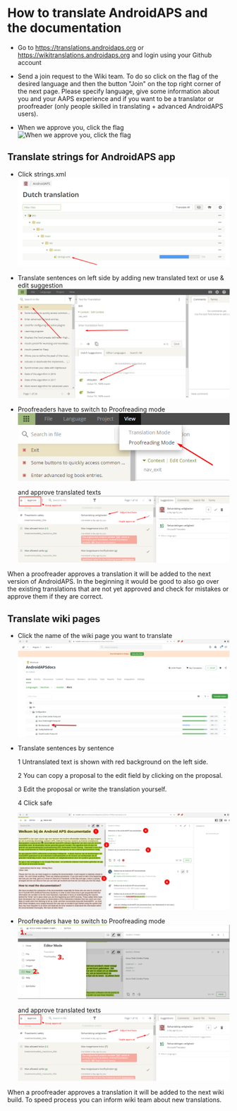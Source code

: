 # How to translate AndroidAPS and the documentation

* Go to <https://translations.androidaps.org> or <https://wikitranslations.androidaps.org> and login using your Github account

* Send a join request to the Wiki team. To do so click on the flag of the desired language and then the button "Join" on the top right corner of the next page. Please specify language, give some information about you and your AAPS experience and if you want to be a translator or proofreader (only people skilled in translating + advanced AndroidAPS users).

* When we approve you, click the flag ![When we approve you, click the flag](./images/translation_flags2019.png)

## Translate strings for AndroidAPS app

* Click strings.xml ![Click strings.xml](./images/translations-click-strings.png)

* Translate sentences on left side by adding new translated text or use & edit suggestion ![Translation app](./images/translations-translate.png)

* Proofreaders have to switch to Proofreading mode ![Proofreading mode app](./images/translations-proofreading-mode.png)
    
    and approve translated texts ![approve text](./images/translations-proofreading.png)

When a proofreader approves a translation it will be added to the next version of AndroidAPS. In the beginning it would be good to also go over the existing translations that are not yet approved and check for mistakes or approve them if they are correct.

## Translate wiki pages

* Click the name of the wiki page you want to translate ![Click wiki page](./images/translation_WikiPage.png)

* Translate sentences by sentence
    
    1 Untranslated text is shown with red background on the left side.
    
    2 You can copy a proposal to the edit field by clicking on the proposal.
    
    3 Edit the proposal or write the translation yourself.
    
    4 Click safe
    
    ![Translation wiki](./images/translation_WikiTranslate.png)

* Proofreaders have to switch to Proofreading mode ![Proffreading mode wiki](./images/translation_WikiProofreading.png)
    
    and approve translated texts ![approve text](./images/translations-proofreading.png)

When a proofreader approves a translation it will be added to the next wiki build. To speed process you can inform wiki team about new translations.